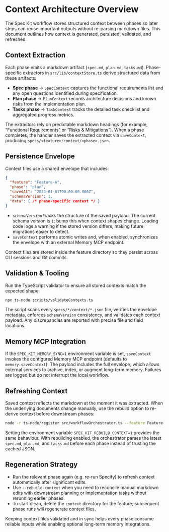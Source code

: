 # Context Architecture Overview

The Spec Kit workflow stores structured context between phases so later steps can
reuse important outputs without re-parsing markdown files. This document outlines
how context is generated, persisted, validated, and refreshed.

## Context Extraction

Each phase emits a markdown artifact (`spec.md`, `plan.md`, `tasks.md`).
Phase-specific extractors in `src/lib/contextStore.ts` derive structured data
from these artifacts:

- **Spec phase** → `SpecContext` captures the functional requirements list and
  any open questions identified during specification.
- **Plan phase** → `PlanContext` records architecture decisions and known risks
  from the implementation plan.
- **Tasks phase** → `TaskContext` tracks the detailed task checklist and
  aggregated progress metrics.

The extractors rely on predictable markdown headings (for example, “Functional
Requirements” or “Risks & Mitigations”). When a phase completes, the handler
saves the extracted context via `saveContext`, producing
`specs/<feature>/context/<phase>.json`.

## Persistence Envelope

Context files use a shared envelope that includes:

```json
{
  "feature": "Feature-A",
  "phase": "plan",
  "savedAt": "2024-01-01T00:00:00.000Z",
  "schemaVersion": 1,
  "data": { /* phase-specific context */ }
}
```

- `schemaVersion` tracks the structure of the saved payload. The current schema
  version is `1`; bump this when context shapes change. Loading code logs a
  warning if the stored version differs, making future migrations easier to
  detect.
- `saveContext` performs atomic writes and, when enabled, synchronizes the
  envelope with an external Memory MCP endpoint.

Context files are stored inside the feature directory so they persist across CLI
sessions and Git commits.

## Validation & Tooling

Run the TypeScript validator to ensure all stored contexts match the expected
shape:

```bash
npx ts-node scripts/validateContexts.ts
```

The script scans every `specs/*/context/*.json` file, verifies the envelope
metadata, enforces `schemaVersion` consistency, and validates each context
payload. Any discrepancies are reported with precise file and field locations.

## Memory MCP Integration

If the `SPEC_KIT_MEMORY_SYNC=1` environment variable is set, `saveContext`
invokes the configured Memory MCP endpoint (defaults to
`memory.saveContext`). The payload includes the full envelope, which allows
external services to archive, index, or augment long-term memory. Failures are
logged but do not interrupt the local workflow.

## Refreshing Context

Saved context reflects the markdown at the moment it was extracted. When the
underlying documents change manually, use the rebuild option to re-derive
context before downstream phases:

```bash
node -r ts-node/register src/workflowOrchestrator.ts --feature Feature-A --rebuild-context
```

Setting the environment variable `SPEC_KIT_REBUILD_CONTEXT=1` provides the same
behaviour. With rebuilding enabled, the orchestrator parses the latest
`spec.md`, `plan.md`, and `tasks.md` before each phase instead of trusting the
cached JSON.

## Regeneration Strategy

- Run the relevant phase again (e.g. re-run Specify) to refresh context
  automatically after significant edits.
- Use `--rebuild-context` when you need to reconcile manual markdown edits with
  downstream planning or implementation tasks without rerunning earlier phases.
- To start clean, delete the `context` directory for the feature; subsequent
  phase runs will regenerate context files.

Keeping context files validated and in sync helps every phase consume reliable
inputs while enabling optional long-term memory integrations.

